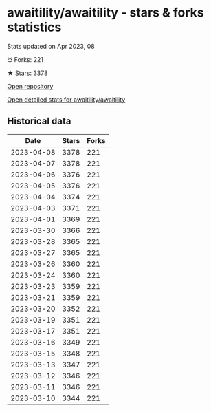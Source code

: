# awaitility/awaitility - stars & forks statistics

Stats updated on Apr 2023, 08

☋ Forks: 221

★ Stars: 3378

[Open repository](https://github.com/awaitility/awaitility)

[Open detailed stats for awaitility/awaitility](https://reviewgithub.com/rep/awaitility/awaitility)

## Historical data
| Date | Stars | Forks |
|------|-------|-------|
| 2023-04-08 | 3378 | 221 | 
| 2023-04-07 | 3378 | 221 | 
| 2023-04-06 | 3376 | 221 | 
| 2023-04-05 | 3376 | 221 | 
| 2023-04-04 | 3374 | 221 | 
| 2023-04-03 | 3371 | 221 | 
| 2023-04-01 | 3369 | 221 | 
| 2023-03-30 | 3366 | 221 | 
| 2023-03-28 | 3365 | 221 | 
| 2023-03-27 | 3365 | 221 | 
| 2023-03-26 | 3360 | 221 | 
| 2023-03-24 | 3360 | 221 | 
| 2023-03-23 | 3359 | 221 | 
| 2023-03-21 | 3359 | 221 | 
| 2023-03-20 | 3352 | 221 | 
| 2023-03-19 | 3351 | 221 | 
| 2023-03-17 | 3351 | 221 | 
| 2023-03-16 | 3349 | 221 | 
| 2023-03-15 | 3348 | 221 | 
| 2023-03-13 | 3347 | 221 | 
| 2023-03-12 | 3346 | 221 | 
| 2023-03-11 | 3346 | 221 | 
| 2023-03-10 | 3344 | 221 | 


